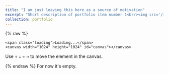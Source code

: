 ```yaml
---
title: "I am just leaving this here as a source of motivation"
excerpt: "Short description of portfolio item number 1<br/><img src='/images/500x300.png'>"
collection: portfolio
---
```

{% raw %}
<div class="canvas-container">

    <span class="loading">Loading...</span>
    <canvas width="1024" height="1024" id="canvas"></canvas>

</div>

<div class="instructions">

   <p>Use <kbd>↑</kbd> <kbd>↓</kbd> <kbd>←</kbd> <kbd>→</kbd> to move the element in the canvas.</p>

</div>

<script src="/assets/js/coi-serviceworker.js"></script>

<script>
   var Module = {
   // This is called when the Emscripten module is ready
   onRuntimeInitialized: () => {
  console.log("Emscripten module initialized");
  var loadingText = document.querySelector('.loading');
  loadingText.style.display = 'none';
  },
  canvas: (() => {
  var canvas = document.getElementById('canvas');
   canvas.addEventListener("webglcontextlost", function (e) {
   alert('WebGL context lost. Reload the page.');
   e.preventDefault();
   }, false);
   return canvas;
 })()
};
</script>

<script src="/assets/js/demo.js"></script>

{% endraw %}
For now it's empty.
